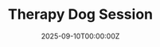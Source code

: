 ---
display_title: "Therapy Dog Session"
title: "Therapy Dog Session"
date: 2025-09-10T00:00:00Z
draft: false
layout: event
poster: "/images/event_posters/2025-2026/woa-therapy-dog.png"
poster_cover: "contain"
poster_position: "center"
short_description: "Visit our student lounge and enjoy some puppy company with fellow students!"
start_time: "1:00 - 2:00 PM EST"
location: "Herzberg 4135 (CCSS Lounge)"
location_link: "https://carleton.ca/campus/map/#HP"
background: "images/orientation2018-min.jpeg"
publishdate: 2025-08-25
tags:
- weekofawesome2025
---